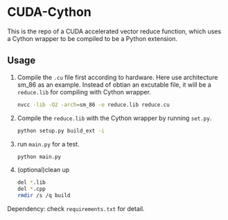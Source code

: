 # CUDA-Cython

This is the repo of a CUDA accelerated vector reduce function, which uses a Cython wrapper to be compiled to be a Python extension.

## Usage

1. Compile the `.cu` file first according to hardware. Here use architecture sm_86 as an example. Instead of obtian an excutable file, it will be a `reduce.lib` for compiling with Cython wrapper.

    ```bash
    nvcc -lib -O2 -arch=sm_86 -o reduce.lib reduce.cu
    ```

2. Compile the `reduce.lib` with the Cython wrapper by running `set.py`.
    
    ```bash
    python setup.py build_ext -i
    ```
3. run `main.py` for a test.

    ```bash
    python main.py
    ```

4. (optional)clean up

    ```bash
    del *.lib
    del *.cpp
    rmdir /s /q build
    ```

Dependency: check `requirements.txt` for detail.